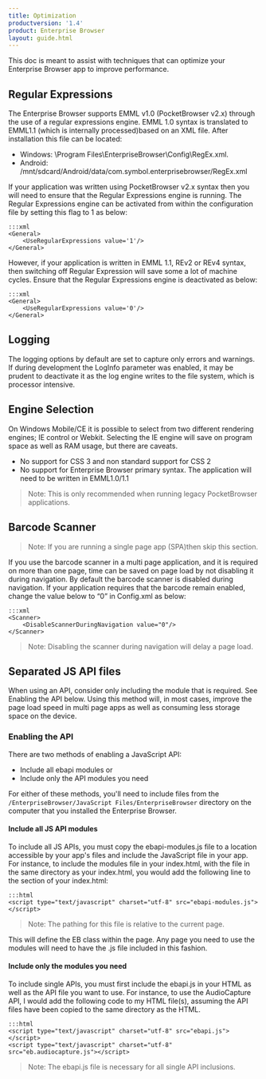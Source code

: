 ```yaml
---
title: Optimization
productversion: '1.4'
product: Enterprise Browser
layout: guide.html
---
```

This doc is meant to assist with techniques that can optimize your Enterprise Browser app to improve performance.

## Regular Expressions
The Enterprise Browser supports EMML v1.0 (PocketBrowser v2.x) through the use of a regular expressions engine. EMML 1.0 syntax is translated to EMML1.1 (which is internally processed)based on an XML file. After installation this file can be located:

* Windows: \Program Files\EnterpriseBrowser\Config\RegEx.xml.
* Android: /mnt/sdcard/Android/data/com.symbol.enterprisebrowser/RegEx.xml

If your application was written using PocketBrowser v2.x syntax then you will need to ensure that the Regular Expressions engine is running. The Regular Expressions engine can be activated from within the configuration file by setting this flag to 1 as below:

	:::xml
	<General>
		<UseRegularExpressions value='1'/>
	</General>

However, if your application is written in EMML 1.1, REv2 or REv4 syntax, then switching off Regular Expression will save some a lot of machine cycles. Ensure that the Regular Expressions engine is deactivated as below:

	:::xml
	<General>
		<UseRegularExpressions value='0'/>
	</General>

## Logging
The logging options by default are set to capture only errors and warnings. If during development the LogInfo parameter was enabled, it may be prudent to deactivate it as the log engine writes to the file system, which is processor intensive.

## Engine Selection
On Windows Mobile/CE it is possible to select from two different rendering engines; IE control or Webkit. Selecting the IE engine will save on program space as well as RAM usage, but there are caveats.

* No support for CSS 3 and non standard support for CSS 2
* No support for Enterprise Browser primary syntax. The application will need to be written in EMML1.0/1.1

> Note: This is only recommended when running legacy PocketBrowser applications.

## Barcode Scanner
> Note: If you are running a single page app (SPA)then skip this section. 

If you use the barcode scanner in a multi page application, and it is required on more than one page, time can be saved on page load by not disabling it during navigation. By default the barcode scanner is disabled during navigation. If your application requires that the barcode remain enabled, change the value below to “0” in Config.xml as below:

	:::xml
	<Scanner>
		<DisableScannerDuringNavigation value="0"/>
	</Scanner>

> Note: Disabling the scanner during navigation will delay a page load.

## Separated JS API files
When using an API, consider only including the module that is required. See Enabling the API below. Using this method will, in most cases, improve the page load speed in multi page apps as well as consuming less storage space on the device.

### Enabling the API
There are two methods of enabling a JavaScript API:

* Include all ebapi modules or
* Include only the API modules you need

For either of these methods, you'll need to include files from the `/EnterpriseBrowser/JavaScript Files/EnterpriseBrowser` directory on the computer that you installed the Enterprise Browser.

#### Include all JS API modules
To include all JS APIs, you must copy the ebapi-modules.js file to a location accessible by your app's files and include the JavaScript file in your app. For instance, to include the modules file in your index.html, with the file in the same directory as your index.html, you would add the following line to the section of your index.html:

	:::html
	<script type="text/javascript" charset="utf-8" src="ebapi-modules.js"></script>

> Note: The pathing for this file is relative to the current page.

This will define the EB class within the page. Any page you need to use the modules will need to have the .js file included in this fashion.

#### Include only the modules you need
To include single APIs, you must first include the ebapi.js in your HTML as well as the API file you want to use. For instance, to use the AudioCapture API, I would add the following code to my HTML file(s), assuming the API files have been copied to the same directory as the HTML.

	:::html
	<script type="text/javascript" charset="utf-8" src="ebapi.js"></script>
	<script type="text/javascript" charset="utf-8" src="eb.audiocapture.js"></script>

>Note: The ebapi.js file is necessary for all single API inclusions.

